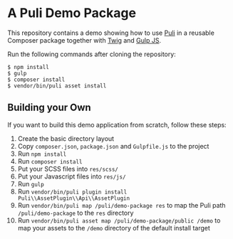 A Puli Demo Package
===================

This repository contains a demo showing how to use [Puli] in a reusable Composer
package together with [Twig] and [Gulp JS].

Run the following commands after cloning the repository:

```
$ npm install
$ gulp
$ composer install
$ vendor/bin/puli asset install
```

Building your Own
-----------------

If you want to build this demo application from scratch, follow these steps:

1. Create the basic directory layout
2. Copy `composer.json`, `package.json` and `Gulpfile.js` to the project
3. Run `npm install`
4. Run `composer install`
5. Put your SCSS files into `res/scss/`
6. Put your Javascript files into `res/js/`
7. Run `gulp`
8. Run `vendor/bin/puli plugin install Puli\\AssetPlugin\\Api\\AssetPlugin`
9. Run `vendor/bin/puli map /puli/demo-package res` to map the Puli path `/puli/demo-package` to the `res` directory
10. Run `vendor/bin/puli asset map /puli/demo-package/public /demo` to map your assets to the `/demo` directory of the default install target

[Puli]: http://puli.io
[Silex]: http://silex.sensiolabs.org
[Twig]: http://twig.sensiolabs.org
[Gulp JS]: http://gulpjs.com
